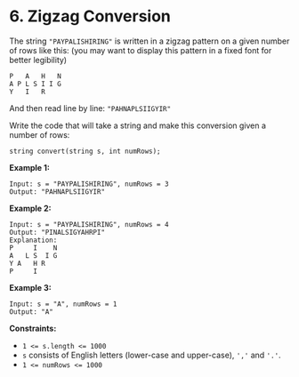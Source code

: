 # 6. Zigzag Conversion

The string `"PAYPALISHIRING"` is written in a zigzag pattern  on a given number of rows like this: (you may want to display this  pattern in a fixed font for better legibility)

```()
P   A   H   N
A P L S I I G
Y   I   R
```

And then read line by line: `"PAHNAPLSIIGYIR"`

Write the code that will take a string and make this conversion given a number of rows:

```()
string convert(string s, int numRows);
```

**Example 1:**

```()
Input: s = "PAYPALISHIRING", numRows = 3
Output: "PAHNAPLSIIGYIR"
```

**Example 2:**

```()
Input: s = "PAYPALISHIRING", numRows = 4
Output: "PINALSIGYAHRPI"
Explanation:
P     I    N
A   L S  I G
Y A   H R
P     I
```

**Example 3:**

```()
Input: s = "A", numRows = 1
Output: "A"
```

**Constraints:**

- `1 <= s.length <= 1000`
- `s` consists of English letters (lower-case and upper-case), `','` and `'.'`.
- `1 <= numRows <= 1000`
